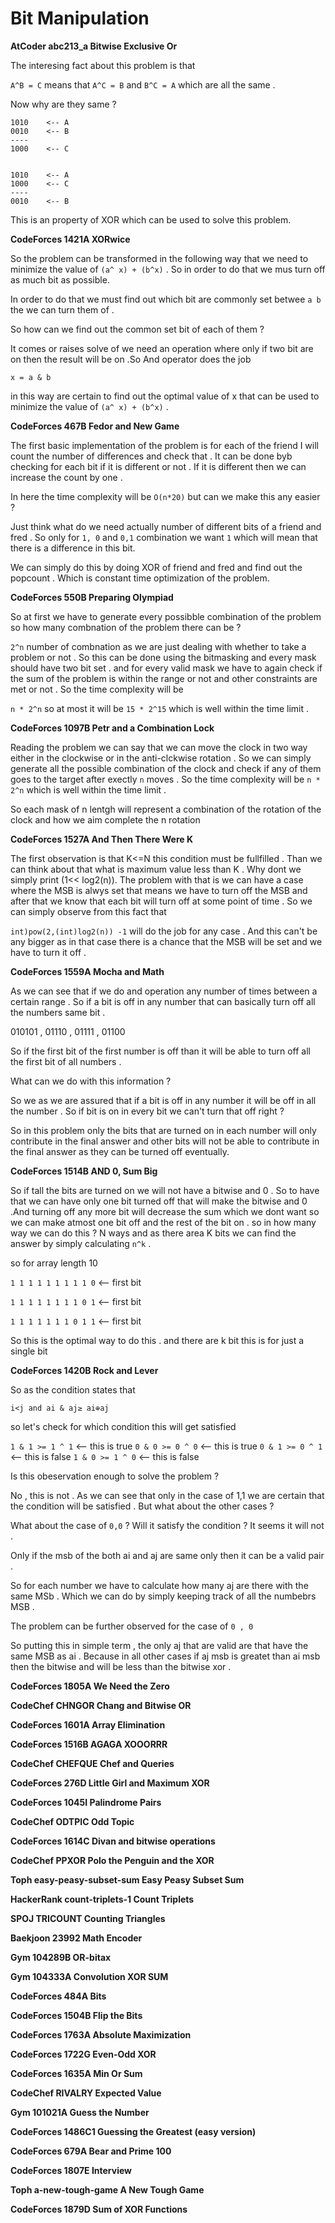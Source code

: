 # Bit Manipulation


**AtCoder abc213_a	Bitwise Exclusive Or**


The interesing fact about this problem is that 

`A^B = C`  means that `A^C = B` and `B^C = A` which are all the same .

Now why are they same ?

```
1010    <-- A
0010    <-- B
----
1000    <-- C


1010    <-- A
1000    <-- C
----
0010    <-- B
```

This is an property of XOR which can be used to solve this problem.

**CodeForces 1421A	XORwice**

So the problem can be transformed in the following way that we need to minimize the value of `(a^ x) + (b^x)` . So in order to do that we mus turn off as much bit as possible.

In order to do that we must find out which bit are commonly set betwee `a b` the we can turn them of .

So how can we find out the common set bit of each of them ? 

It comes or raises solve of we need an operation where only if two bit are on then the result will be on .So And operator does the job

`x = a & b`

in this way are certain to find out the optimal value of x that can be used to minimize the value of `(a^ x) + (b^x)` .

**CodeForces 467B	Fedor and New Game**

The first basic implementation of the problem is for each of the friend I will count the number of differences and check that . It can be done byb checking for each bit if it is different or not . If it is different then we can increase the count by one .

In here the time complexity will be `O(n*20)` but can we make this any easier ?

Just think what do we need actually number of different bits of a friend and fred . So only for `1, 0` and `0,1` combination we want `1` which will mean that there is a difference in this bit. 

We can simply do this by doing XOR of friend and fred and find out the popcount . Which is constant time optimization of the problem.

**CodeForces 550B	Preparing Olympiad**

So at first we have to generate every possibble combination of the problem so how many combnation of the problem there can be ? 

`2^n` number of combnation as we are just dealing with whether to take a problem or not . So this can be done using the bitmasking and every mask should have two bit set . and for every valid mask we have to again check if the sum of the problem is within the range or not and other constraints are met or not . So the time complexity will  be 

`n * 2^n` so at most it will be `15 * 2^15` which is well within the time limit .

**CodeForces 1097B	Petr and a Combination Lock**

Reading the problem we can say that we can move the clock in two way either in the clockwise or in the anti-clckwise rotation . So we can simply generate all the possible combination of the clock and check if any of them goes to the target after exectly `n` moves . So the time complexity will be `n * 2^n` which is well within the time limit .

So each mask of n lentgh will represent a combination of the rotation of the clock and how we aim complete the n rotation

**CodeForces 1527A	And Then There Were K**

The first observation is that K<=N this condition must be fullfilled . Than we can think about that what is maximum value less than K . Why dont we simply print (1<< log2(n)). The problem with that is we can have a case where the MSB is alwys set that means we have to turn off the MSB and after that we know that each bit will turn off at some point of time . So we can simply observe from this fact that 


`int)pow(2,(int)log2(n)) -1` will  do the job for any case . And this can't be any bigger as in that case there is a chance that the MSB will be set and we have to turn it off .

**CodeForces 1559A	Mocha and Math**


As we can see that if we do and operation any number of times between a certain range . So if a bit is off in any number that can basically turn off all the numbers same bit . 

010101 , 01110 , 01111 , 01100

So if the first bit of the first number is off than it will be able to turn off all the first bit of all numbers .

What can we do with this information ?

So we as we are assured that if a bit is off in any number it will be off in all the number . So if bit is on in every bit we can't turn that off right ?

So in this problem only the bits that are turned on in each number will only contribute in the final answer and other bits will not be able to contribute in the final answer as they can be turned off eventually.

**CodeForces 1514B	AND 0, Sum Big**

So if tall the bits are turned on we will not have a bitwise and 0 . So to have that we can have only one bit turned off that will make the bitwise and 0 .And turning off any more bit will decrease the sum which we dont want so we can make atmost one bit off and the rest of the bit on . so in how many way we can do this ? N ways and as there area K bits we can find the answer by simply calculating `n^k` .

so for array length 10 

`1 1 1 1 1 1 1 1 1 0` <--   first bit

`1 1 1 1 1 1 1 1 0 1` <--   first bit

`1 1 1 1 1 1 1 0 1 1` <--   first bit

So this is the optimal way to do this . and there are k bit this is for just a single bit 

**CodeForces 1420B	Rock and Lever**

So as the condition states that 

`i<j and ai & aj≥ ai⊕aj`

so let's check for which condition this will get satisfied 

`1 & 1 >= 1 ^ 1` <-- this is  true
`0 & 0 >= 0 ^ 0` <-- this is  true
`0 & 1 >= 0 ^ 1` <-- this is  false
`1 & 0 >= 1 ^ 0` <-- this is  false

Is this obeservation enough to solve the problem ?

No , this is not . As we can see that only in the case of 1,1 we are certain that the condition will be satisfied . But what about the other cases ? 

What about the case of `0,0` ? Will it satisfy the condition ? It seems it will not . 

Only if the msb of the both ai and aj are same only then it can be a valid pair .

So for each number we have to calculate how many aj are there with the same MSb . Which we can do by simply keeping track of all the numbebrs MSB .

The problem can be further observed for the case of `0 , 0`

So putting this in simple term , the only aj that are valid are that have the same MSB as ai . Because in all other cases if aj msb is greatet than ai msb then the bitwise and will be less than the bitwise xor .


**CodeForces 1805A	We Need the Zero**

**CodeChef CHNGOR	Chang and Bitwise OR**

**CodeForces 1601A	Array Elimination**

**CodeForces 1516B	AGAGA XOOORRR**

**CodeChef CHEFQUE	Chef and Queries**

**CodeForces 276D	Little Girl and Maximum XOR**

**CodeForces 1045I	Palindrome Pairs**

**CodeChef ODTPIC	Odd Topic**

**CodeForces 1614C	Divan and bitwise operations**

**CodeChef PPXOR	Polo the Penguin and the XOR**

**Toph easy-peasy-subset-sum	Easy Peasy Subset Sum**

**HackerRank count-triplets-1	Count Triplets**

**SPOJ TRICOUNT	Counting Triangles**

**Baekjoon 23992	Math Encoder**

**Gym 104289B	OR-bitax**

**Gym 104333A	Convolution XOR SUM**

**CodeForces 484A	Bits**

**CodeForces 1504B	Flip the Bits**

**CodeForces 1763A	Absolute Maximization**

**CodeForces 1722G	Even-Odd XOR**

**CodeForces 1635A	Min Or Sum**

**CodeChef RIVALRY	Expected Value**

**Gym 101021A	Guess the Number**

**CodeForces 1486C1	Guessing the Greatest (easy version)**

**CodeForces 679A	Bear and Prime 100**

**CodeForces 1807E	Interview**

**Toph a-new-tough-game	A New Tough Game**

**CodeForces 1879D	Sum of XOR Functions**

